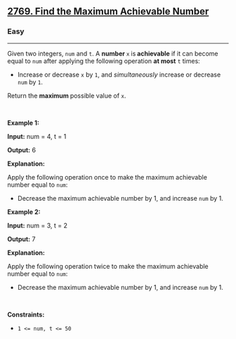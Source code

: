 <h2><a href="https://leetcode.com/problems/find-the-maximum-achievable-number/?envType=problem-list-v2&envId=prshgx6i">2769. Find the Maximum Achievable Number</a></h2><h3>Easy</h3><hr><p>Given two integers, <code>num</code> and <code>t</code>. A <strong>number </strong><code>x</code><strong> </strong>is<strong> achievable</strong> if it can become equal to <code>num</code> after applying the following operation <strong>at most</strong> <code>t</code> times:</p>

<ul>
	<li>Increase or decrease <code>x</code> by <code>1</code>, and <em>simultaneously</em> increase or decrease <code>num</code> by <code>1</code>.</li>
</ul>

<p>Return the <strong>maximum </strong>possible value of <code>x</code>.</p>

<p>&nbsp;</p>
<p><strong class="example">Example 1:</strong></p>

<div class="example-block">
<p><strong>Input:</strong> <span class="example-io">num = 4, t = 1</span></p>

<p><strong>Output:</strong> <span class="example-io">6</span></p>

<p><strong>Explanation:</strong></p>

<p>Apply the following operation once to make the maximum achievable number equal to <code>num</code>:</p>

<ul>
	<li>Decrease the maximum achievable number by 1, and increase <code>num</code> by 1.</li>
</ul>
</div>

<p><strong class="example">Example 2:</strong></p>

<div class="example-block">
<p><strong>Input:</strong> <span class="example-io">num = 3, t = 2</span></p>

<p><strong>Output:</strong> <span class="example-io">7</span></p>

<p><strong>Explanation:</strong></p>

<p>Apply the following operation twice to make the maximum achievable number equal to <code>num</code>:</p>

<ul>
	<li>Decrease the maximum achievable number by 1, and increase <code>num</code> by 1.</li>
</ul>
</div>

<p>&nbsp;</p>
<p><strong>Constraints:</strong></p>

<ul>
	<li><code>1 &lt;= num, t&nbsp;&lt;= 50</code></li>
</ul>
